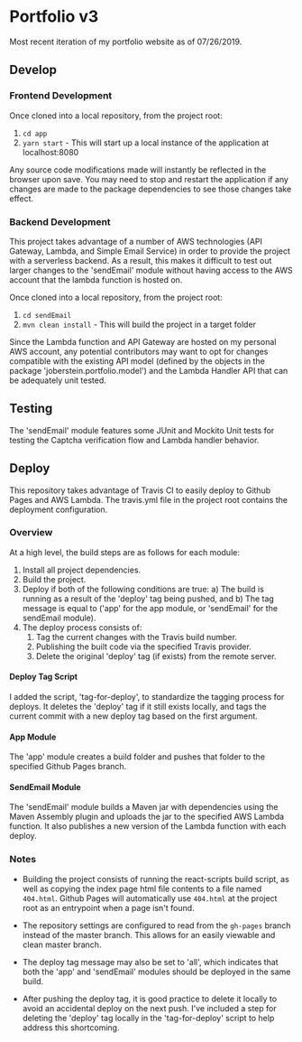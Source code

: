 # Portfolio v3

Most recent iteration of my portfolio website as of 07/26/2019.

## Develop

### Frontend Development

Once cloned into a local repository, from the project root:

1. `cd app`
2. `yarn start` - This will start up a local instance of the application at localhost:8080


Any source code modifications made will instantly be reflected in the browser upon save.  You may need to stop and restart the application if any changes are made to the package dependencies to see those changes take effect.

### Backend Development

This project takes advantage of a number of AWS technologies (API Gateway, Lambda, and Simple Email Service) in order to provide the project with a serverless backend.  As a result, this makes it difficult to test out larger changes to the 'sendEmail' module without having access to the AWS account that the lambda function is hosted on.

Once cloned into a local repository, from the project root:

1. `cd sendEmail`
2. `mvn clean install` - This will build the project in a target folder


Since the Lambda function and API Gateway are hosted on my personal AWS account, any potential contributors may want to opt for changes compatible with the existing API model (defined by the objects in the package 'joberstein.portfolio.model') and the Lambda Handler API that can be adequately unit tested.

## Testing

The 'sendEmail' module features some JUnit and Mockito Unit tests for testing the Captcha verification flow and Lambda handler behavior.

## Deploy

This repository takes advantage of Travis CI to easily deploy to Github Pages and AWS Lambda.  The travis.yml file in the project root contains the deployment configuration. 

### Overview

At a high level, the build steps are as follows for each module:

1. Install all project dependencies.
2. Build the project.
3. Deploy if both of the following conditions are true:
    a) The build is running as a result of the 'deploy' tag being pushed, and 
    b) The tag message is equal to ('app' for the app module, or 'sendEmail' for the sendEmail module).
4. The deploy process consists of:
    1. Tag the current changes with the Travis build number.
    2. Publishing the built code via the specified Travis provider.
    3. Delete the original 'deploy' tag (if exists) from the remote server.

#### Deploy Tag Script
I added the script, 'tag-for-deploy', to standardize the tagging process for deploys. It deletes the 'deploy' tag if it still exists locally, and tags the current commit with a new deploy tag based on the first argument.

#### App Module

The 'app' module creates a build folder and pushes that folder to the specified Github Pages branch.  

#### SendEmail Module

The 'sendEmail' module builds a Maven jar with dependencies using the Maven Assembly plugin and uploads the jar to the specified AWS Lambda function.  It also publishes a new version of the Lambda function with each deploy.


### Notes

* Building the project consists of running the react-scripts build script, as well as copying the index page html file contents to a file named `404.html`.  Github Pages will automatically use `404.html` at the project root as an entrypoint when a page isn't found.

* The repository settings are configured to read from the `gh-pages` branch instead of the master branch. This allows for an easily viewable and clean master branch.

* The deploy tag message may also be set to 'all', which indicates that both the 'app' and 'sendEmail' modules should be deployed in the same build.

* After pushing the deploy tag, it is good practice to delete it locally to avoid an accidental deploy on the next push.  I've included a step for deleting the 'deploy' tag locally in the 'tag-for-deploy' script to help address this shortcoming.